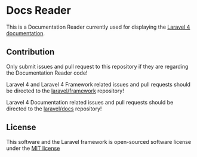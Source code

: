 # Docs Reader

This is a Documentation Reader currently used for displaying the [Laravel 4 documentation](http://four.laravel.com).

## Contribution

Only submit issues and pull request to this repository if they are regarding the Documentation Reader code!

Laravel 4 and Laravel 4 Framework related issues and pull requests should be directed to the [laravel/framework](http://github.com/laravel/framework) repository!

Laravel 4 Documentation related issues and pull requests should be directed to the [laravel/docs](http://github.com/laravel/docs) repository!

## License

This software and the Laravel framework is open-sourced software license under the [MIT license](http://opensource.org/licenses/MIT)
